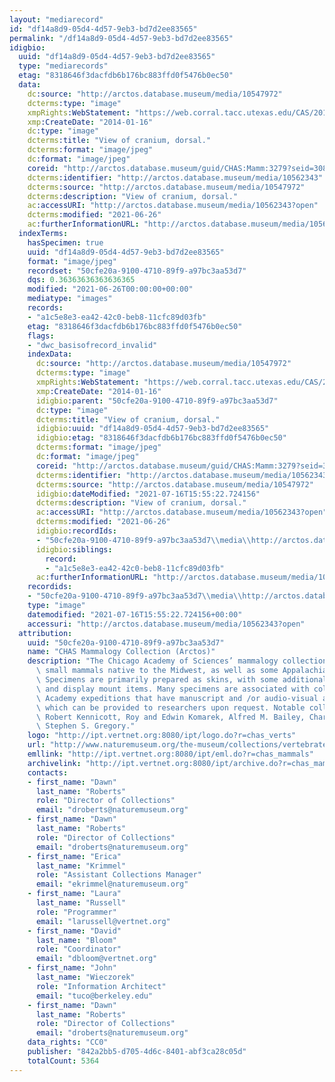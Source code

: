 ```yaml
---
layout: "mediarecord"
id: "df14a8d9-05d4-4d57-9eb3-bd7d2ee83565"
permalink: "/df14a8d9-05d4-4d57-9eb3-bd7d2ee83565"
idigbio:
  uuid: "df14a8d9-05d4-4d57-9eb3-bd7d2ee83565"
  type: "mediarecords"
  etag: "8318646f3dacfdb6b176bc883ffd0f5476b0ec50"
  data:
    dc:source: "http://arctos.database.museum/media/10547972"
    dcterms:type: "image"
    xmpRights:WebStatement: "https://web.corral.tacc.utexas.edu/CAS/20161217-02/jpg/chas_mamm_3279.5.jpg"
    xmp:CreateDate: "2014-01-16"
    dc:type: "image"
    dcterms:title: "View of cranium, dorsal."
    dcterms:format: "image/jpeg"
    dc:format: "image/jpeg"
    coreid: "http://arctos.database.museum/guid/CHAS:Mamm:3279?seid=3088323"
    dcterms:identifier: "http://arctos.database.museum/media/10562343"
    dcterms:source: "http://arctos.database.museum/media/10547972"
    dcterms:description: "View of cranium, dorsal."
    ac:accessURI: "http://arctos.database.museum/media/10562343?open"
    dcterms:modified: "2021-06-26"
    ac:furtherInformationURL: "http://arctos.database.museum/media/10562343"
  indexTerms:
    hasSpecimen: true
    uuid: "df14a8d9-05d4-4d57-9eb3-bd7d2ee83565"
    format: "image/jpeg"
    recordset: "50cfe20a-9100-4710-89f9-a97bc3aa53d7"
    dqs: 0.36363636363636365
    modified: "2021-06-26T00:00:00+00:00"
    mediatype: "images"
    records:
    - "a1c5e8e3-ea42-42c0-beb8-11cfc89d03fb"
    etag: "8318646f3dacfdb6b176bc883ffd0f5476b0ec50"
    flags:
    - "dwc_basisofrecord_invalid"
    indexData:
      dc:source: "http://arctos.database.museum/media/10547972"
      dcterms:type: "image"
      xmpRights:WebStatement: "https://web.corral.tacc.utexas.edu/CAS/20161217-02/jpg/chas_mamm_3279.5.jpg"
      xmp:CreateDate: "2014-01-16"
      idigbio:parent: "50cfe20a-9100-4710-89f9-a97bc3aa53d7"
      dc:type: "image"
      dcterms:title: "View of cranium, dorsal."
      idigbio:uuid: "df14a8d9-05d4-4d57-9eb3-bd7d2ee83565"
      idigbio:etag: "8318646f3dacfdb6b176bc883ffd0f5476b0ec50"
      dcterms:format: "image/jpeg"
      dc:format: "image/jpeg"
      coreid: "http://arctos.database.museum/guid/CHAS:Mamm:3279?seid=3088323"
      dcterms:identifier: "http://arctos.database.museum/media/10562343"
      dcterms:source: "http://arctos.database.museum/media/10547972"
      idigbio:dateModified: "2021-07-16T15:55:22.724156"
      dcterms:description: "View of cranium, dorsal."
      ac:accessURI: "http://arctos.database.museum/media/10562343?open"
      dcterms:modified: "2021-06-26"
      idigbio:recordIds:
      - "50cfe20a-9100-4710-89f9-a97bc3aa53d7\\media\\http://arctos.database.museum/media/10562343"
      idigbio:siblings:
        record:
        - "a1c5e8e3-ea42-42c0-beb8-11cfc89d03fb"
      ac:furtherInformationURL: "http://arctos.database.museum/media/10562343"
    recordids:
    - "50cfe20a-9100-4710-89f9-a97bc3aa53d7\\media\\http://arctos.database.museum/media/10562343"
    type: "image"
    datemodified: "2021-07-16T15:55:22.724156+00:00"
    accessuri: "http://arctos.database.museum/media/10562343?open"
  attribution:
    uuid: "50cfe20a-9100-4710-89f9-a97bc3aa53d7"
    name: "CHAS Mammalogy Collection (Arctos)"
    description: "The Chicago Academy of Sciences’ mammalogy collection contains mostly\
      \ small mammals native to the Midwest, as well as some Appalachian species.\
      \ Specimens are primarily prepared as skins, with some additional osteological\
      \ and display mount items. Many specimens are associated with collectors or\
      \ Academy expeditions that have manuscript and /or audio-visual archival material,\
      \ which can be provided to researchers upon request. Notable collectors include\
      \ Robert Kennicott, Roy and Edwin Komarek, Alfred M. Bailey, Charles D. Brower,\
      \ Stephen S. Gregory."
    logo: "http://ipt.vertnet.org:8080/ipt/logo.do?r=chas_verts"
    url: "http://www.naturemuseum.org/the-museum/collections/vertebrates"
    emllink: "http://ipt.vertnet.org:8080/ipt/eml.do?r=chas_mammals"
    archivelink: "http://ipt.vertnet.org:8080/ipt/archive.do?r=chas_mammals"
    contacts:
    - first_name: "Dawn"
      last_name: "Roberts"
      role: "Director of Collections"
      email: "droberts@naturemuseum.org"
    - first_name: "Dawn"
      last_name: "Roberts"
      role: "Director of Collections"
      email: "droberts@naturemuseum.org"
    - first_name: "Erica"
      last_name: "Krimmel"
      role: "Assistant Collections Manager"
      email: "ekrimmel@naturemuseum.org"
    - first_name: "Laura"
      last_name: "Russell"
      role: "Programmer"
      email: "larussell@vertnet.org"
    - first_name: "David"
      last_name: "Bloom"
      role: "Coordinator"
      email: "dbloom@vertnet.org"
    - first_name: "John"
      last_name: "Wieczorek"
      role: "Information Architect"
      email: "tuco@berkeley.edu"
    - first_name: "Dawn"
      last_name: "Roberts"
      role: "Director of Collections"
      email: "droberts@naturemuseum.org"
    data_rights: "CC0"
    publisher: "842a2bb5-d705-4d6c-8401-abf3ca28c05d"
    totalCount: 5364
---
```

